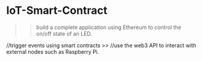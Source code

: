 # IoT-Smart-Contract

>>build a complete application using Ethereum to control the on/off state of an LED.

//trigger events using smart contracts >>
//use the web3 API to interact with external nodes such as Raspberry Pi.
